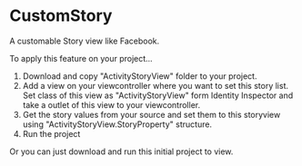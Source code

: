 # CustomStory

A customable Story view like Facebook.

To apply this feature on your project...
1. Download and copy "ActivityStoryView" folder to your project.
2. Add a view on your viewcontroller where you want to set this story list. Set class of this view as "ActivityStoryView" form Identity Inspector and take a outlet of this view to your viewcontroller.
3. Get the story values from your source and set them to this storyview using "ActivityStoryView.StoryProperty" structure.
4. Run the project

Or you can just download and run this initial project to view.
